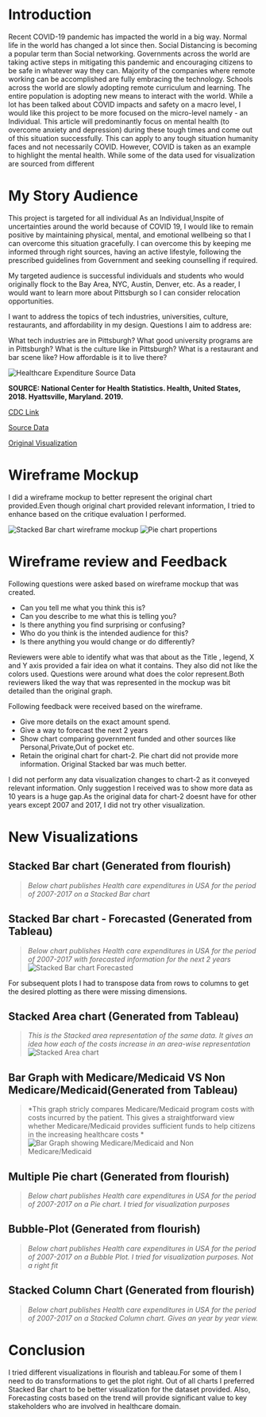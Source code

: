 # Introduction

Recent COVID-19 pandemic has impacted the world in a big way. Normal life in the world has changed a lot since then. Social Distancing is becoming a popular term than Social networking. Governments across the world are taking active steps in mitigating this pandemic and encouraging citizens to be safe in whatever way they can. Majority of the companies where remote working can be accomplished are fully embracing the technology. Schools across the world are slowly adopting remote curriculum and learning. The entire population is adopting new means to interact with the world. While a lot has been talked about COVID impacts and safety on a macro level, I would like this project to be more focused on the micro-level namely - an Individual. This article will predominantly focus on mental health (to overcome anxiety and depression) during these tough times and come out of this situation successfully. This can apply to any tough situation humanity faces and not necessarily COVID. However, COVID is taken as an example to highlight the mental health. While some of the data used for visualization are sourced from different 

# My Story Audience

This project is targeted for all individual 
As an Individual,Inspite of uncertainties around the world because of COVID 19, I would like to remain positive by maintaining physical, mental, and emotional wellbeing so that I can overcome this situation gracefully. I can overcome this by keeping me informed through right sources, having an active lifestyle, following the prescribed guidelines from Government and seeking counselling if required.

My targeted audience is successful individuals and students who would originally flock to the Bay Area, NYC, Austin, Denver, etc. As a reader, I would want to learn more about Pittsburgh so I can consider relocation opportunities.

I want to address the topics of tech industries, universities, culture, restaurants, and affordability in my design. Questions I aim to address are:

What tech industries are in Pittsburgh?
What good university programs are in Pittsburgh?
What is the culture like in Pittsburgh?
What is a restaurant and bar scene like?
How affordable is it to live there?


![Healthcare Expenditure Source Data](SourceData.png)

**SOURCE: National Center for Health Statistics. Health, United States, 2018. Hyattsville, Maryland. 2019.**  

[CDC Link](https://www.cdc.gov/nchs/hus/contents2018.htm?search=Health_expenditures)  

[Source Data](https://ftp.cdc.gov/pub/Health_Statistics/NCHS/Publications/Health_US/hus18figures/fig18.xlsx)  

[Original Visualization](https://www.cdc.gov/nchs/ppt/hus/hus18fig18.pptx)  
  

# Wireframe Mockup

I did a wireframe mockup to better represent the original chart provided.Even though original chart provided relevant information, I tried to enhance based on the critique evaluation I performed.

![Stacked Bar chart wireframe mockup](Mockup-HealthExpenditure.jpg)
![Pie chart propertions](Mockup-Proportions.jpg)


# Wireframe review and Feedback

  Following questions were asked based on wireframe mockup that was created. 
  * Can you tell me what you think this is?
  * Can you describe to me what this is telling you?
  * Is there anything you find surprising or confusing?
  * Who do you think is the intended audience for this?
  * Is there anything you would change or do differently?

  Reviewers were able to identify what was that about as the Title , legend, X and Y axis provided a fair idea on what it contains.
  They also did not like the colors used. Questions were around what does the color represent.Both reviewers liked the way that was represented in
  the mockup was bit detailed than the original graph.

  Following feedback were received based on the wireframe.
  * Give  more details on the exact amount spend.
  * Give a way to forecast the next 2 years
  * Show chart comparing government funded and other sources like Personal,Private,Out of pocket etc.
  * Retain the original chart for chart-2. Pie chart did not provide more information. Original Stacked bar was much better.
  
  I did not perform any data visualization changes to chart-2 as it conveyed relevant information. 
  Only suggestion I received was to show more data as 10 years is a huge gap.As the original data 
  for chart-2 doesnt have for other years except 2007 and 2017, I did not try other visualization.
    

# New Visualizations

## Stacked Bar chart (Generated from flourish)
> *Below chart publishes Health care expenditures in USA for the period of 2007-2017 on a Stacked Bar chart*
<div class="flourish-embed flourish-chart" data-src="visualisation/3810790" data-url="https://flo.uri.sh/visualisation/3810790/embed" aria-label=""><script src="https://public.flourish.studio/resources/embed.js"></script></div>

## Stacked Bar chart - Forecasted (Generated from Tableau)
> *Below chart publishes Health care expenditures in USA for the period of 2007-2017 with forecasted information for the next 2 years*
![Stacked Bar chart Forecasted](StackedBar-FromTableau.png)

For subsequent plots I had to transpose data from rows to columns to get the desired plotting as there were missing dimensions.

## Stacked Area chart (Generated from Tableau)
> *This is the Stacked area representation of the same data. It gives an idea how each of the costs increase in an area-wise representation*
![Stacked Area chart](StackedArea-FromTableau.png)

## Bar Graph with  Medicare/Medicaid VS Non Medicare/Medicaid(Generated from Tableau)
> *This graph stricly compares Medicare/Medicaid program costs with costs incurred by the patient. This gives a straightforward view whether Medicare/Medicaid provides sufficient funds to help citizens in the increasing healthcare costs *
![Bar Graph showing Medicare/Medicaid and Non Medicare/Medicaid](HealthCareExpenditure-Bar-Grayedout.png)

## Multiple Pie chart (Generated from flourish)
> *Below chart publishes Health care expenditures in USA for the period of 2007-2017 on a Pie chart. I tried for visualization purposes*
<div class="flourish-embed flourish-chart" data-src="visualisation/3811335" data-url="https://flo.uri.sh/visualisation/3811335/embed" aria-label=""><script src="https://public.flourish.studio/resources/embed.js"></script></div>

## Bubble-Plot (Generated from flourish)
> *Below chart publishes Health care expenditures in USA for the period of 2007-2017 on a Bubble Plot. I tried for visualization purposes. Not a right fit*
<div class="flourish-embed flourish-scatter" data-src="visualisation/3811424" data-url="https://flo.uri.sh/visualisation/3811424/embed" aria-label=""><script src="https://public.flourish.studio/resources/embed.js"></script></div>

## Stacked Column Chart (Generated from flourish)
> *Below chart publishes Health care expenditures in USA for the period of 2007-2017 on a Stacked Column chart. Gives an year by year view.*
<div class="flourish-embed flourish-chart" data-src="visualisation/3811951" data-url="https://flo.uri.sh/visualisation/3811951/embed" aria-label=""><script src="https://public.flourish.studio/resources/embed.js"></script></div>

# Conclusion 
I tried different visualizations in flourish and tableau.For some of them I need to do transformations to get the plot right.
Out of all charts I preferred Stacked Bar chart to be better visualization for the dataset provided. Also, Forecasting costs based on the trend will 
provide significant value to key stakeholders who are involved in healthcare domain.


